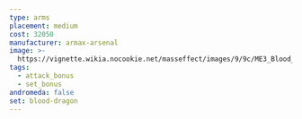 ```yaml
---
type: arms
placement: medium
cost: 32050
manufacturer: armax-arsenal
image: >-
  https://vignette.wikia.nocookie.net/masseffect/images/9/9c/ME3_Blood_Dragon_Armor.png/revision/latest?cb=20120314192826
tags:
  - attack_bonus
  - set_bonus
andromeda: false
set: blood-dragon
---
```


